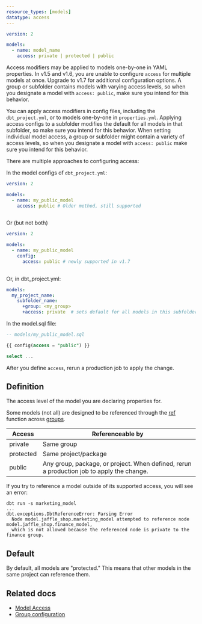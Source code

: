 ```yaml
---
resource_types: [models]
datatype: access
---
```


<File name='models/<schema>.yml'>

```yml
version: 2

models:
  - name: model_name
    access: private | protected | public
```

</File>

<VersionBlock lastVersion="1.6">

Access modifiers may be applied to models one-by-one in YAML properties. In v1.5 and v1.6, you are unable to configure `access` for multiple models at once. Upgrade to v1.7 for additional configuration options. A group or subfolder contains models with varying access levels, so when you designate a model with `access: public`, make sure you intend for this behavior. 

</VersionBlock>

<VersionBlock firstVersion="1.7">

You can apply access modifiers in config files, including the `dbt_project.yml`, or to models one-by-one in `properties.yml`. Applying access configs to a subfolder modifies the default for all models in that subfolder, so make sure you intend for this behavior. When setting individual model access, a group or subfolder might contain a variety of access levels, so when you designate a model with `access: public` make sure you intend for this behavior.

There are multiple approaches to configuring access:

In the model configs of `dbt_project.yml`: 

<File name='models/<schema>.yml'>

```yml
version: 2

models:
  - name: my_public_model
    access: public # Older method, still supported
    
```
</File>
  
Or (but not both)

<File name='models/<schema>.yml'>

```yml
version: 2

models:
  - name: my_public_model
    config:
      access: public # newly supported in v1.7
    
```
</File>

Or, in dbt_project.yml:

<File name='dbt_project.yml'>

```yml
models:
  my_project_name:
    subfolder_name:
      +group: <my_group>
      +access: private  # sets default for all models in this subfolder
```
</File>

In the model.sql file:

<File name='models/<my_public_model>.sql'>

```sql
-- models/my_public_model.sql

{{ config(access = "public") }}

select ...
```
</File>

</VersionBlock>

After you define `access`, rerun a production job to apply the change. 

## Definition
The access level of the model you are declaring properties for.

Some models (not all) are designed to be referenced through the [ref](/reference/dbt-jinja-functions/ref) function across [groups](/docs/build/groups).

| Access    | Referenceable by              |
|-----------|-------------------------------|
| private   | Same group                    |
| protected | Same project/package          |
| public    | Any group, package, or project. When defined, rerun a production job to apply the change. |

If you try to reference a model outside of its supported access, you will see an error:

```shell
dbt run -s marketing_model
...
dbt.exceptions.DbtReferenceError: Parsing Error
  Node model.jaffle_shop.marketing_model attempted to reference node model.jaffle_shop.finance_model, 
  which is not allowed because the referenced node is private to the finance group.
```

## Default

By default, all models are "protected." This means that other models in the same project can reference them.

## Related docs

* [Model Access](/docs/collaborate/govern/model-access#groups)
* [Group configuration](/reference/resource-configs/group)
